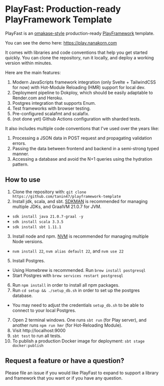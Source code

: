 PlayFast: Production-ready PlayFramework Template
==================================================

PlayFast is an [omakase-style](https://dhh.dk/2012/rails-is-omakase.html)
production-ready [PlayFramework](https://www.playframework.com/) template.

You can see the demo here: https://play.nanakorn.com

It comes with libraries and code conventions that help you get started quickly. You can clone the repository, run it
locally, and deploy a working version within minutes.

Here are the main features:

1. Modern JavaScripts framework integration (only Svelte + TailwindCSS for now) with Hot-Module Reloading (HMR) support
   for local dev.
2. Deployment pipeline to Dokploy, which should be easily adaptable to Render.com and Heroku.
3. Postgres integration that supports Enum.
4. Test frameworks with browser testing.
6. Pre-configured scalafmt and scalafix.
7. (not done yet) Github Actions configuration with sharded tests.

It also includes multiple code conventions that I've used over the years like:

1. Processing a JSON data in POST request and propagating validation errors.
2. Passing the data between frontend and backend in a semi-strong typed manner.
3. Accessing a database and avoid the N+1 queries using the hydration pattern.

How to use
-----------

1. Clone the repository with: `git clone https://github.com/tanin47/playframework-template`
2. Install jdk, scala, and sbt. [SDKMAN](https://sdkman.io/) is recommended for managing multiple JDKs, and GraalVM
   21.0.7 for JVM.

- `sdk install java 21.0.7-graal -y`
- `sdk install scala 3.3.5`
- `sdk install sbt 1.11.1`

3. Install node and npm. [NVM](https://github.com/nvm-sh/nvm) is recommended for managing multiple Node versions.

- `nvm install 22`, `nvm alias default 22`, and `nvm use 22`

5. Install Postgres.

- Using Homebrew is recommended. Run `brew install postgresql`
- Start Postgres with `brew services restart postgresql`

6. Run `npm install` in order to install all npm packages.
7. Run `cd setup && ./setup_db.sh` in order to set up the postgres database.

- You may need to adjust the credentials `setup_db.sh` to be able to connect to your local Postgres.

7. Open 2 terminal windows. One runs `sbt run` (for Play server), and another runs `npm run hmr` (for Hot-Reloading
   Module).
8. Visit http://localhost:9000
9. `sbt test` to run all tests.
10. To publish a production Docker image for deployment: `sbt stage docker:publish`

Request a feature or have a question?
--------------------------------------

Please file an issue if you would like PlayFast to expand to support a library and framework that you
want or if you have any question.
